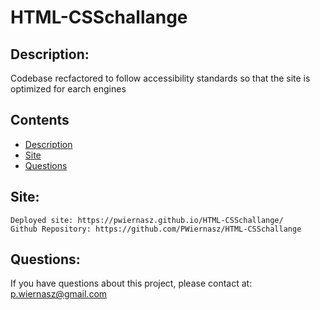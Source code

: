 # HTML-CSSchallange

## Description: 
Codebase recfactored to follow accessibility standards so that the site is optimized for earch engines
  
  ## Contents
  - [Description](#description)
  - [Site](#site)
  - [Questions](#questions)
  

  ## Site:
    Deployed site: https://pwiernasz.github.io/HTML-CSSchallange/
    Github Repository: https://github.com/PWiernasz/HTML-CSSchallange




  ## Questions:
  If you have questions about this project, please contact at:
  p.wiernasz@gmail.com